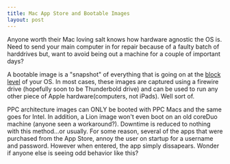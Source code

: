```yaml
---
title: Mac App Store and Bootable Images
layout: post
---
```


Anyone worth their Mac loving salt knows how hardware agnostic the OS is. Need
to send your main computer in for repair because of a faulty batch of
harddrives but, want to avoid being out a machine for a couple of important
days?

A bootable image is a "snapshot" of everything that is going on at the [block
level](http://en.wikipedia.org/wiki/Block_\(data_storage\)) of your OS. In most
cases, these images are captured using a firewire drive (hopefully soon to be
Thunderbold drive) and can be used to run any other piece of Apple
hardware(computers, not iPads). Well sort of.

PPC architecture images can ONLY be booted with PPC Macs and the same goes for
Intel. In addition, a Lion image won't even boot on an old coreDuo machine
(anyone seen a workaround?). Downtime is reduced to nothing with this
method...or usually. For some reason, several of the apps that were purchased
from the App Store, annoy the user on startup for a username and password.
However when entered, the app simply dissapears. Wonder if anyone else is
seeing odd behavior like this?
